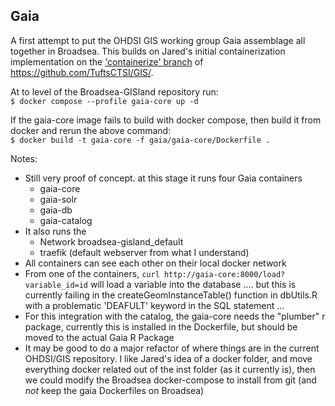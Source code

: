## Gaia  

A first attempt to put the OHDSI GIS working group Gaia assemblage all together in Broadsea. This builds on Jared's initial containerization implementation on the ['containerize' branch](https://github.com/TuftsCTSI/GIS/tree/containerize) of https://github.com/TuftsCTSI/GIS/.  

At to level of the Broadsea-GISland repository run:  
`$ docker compose --profile gaia-core up -d`

If the gaia-core image fails to build with docker compose, then build it from docker and rerun the above command:  
`$ docker build -t gaia-core -f gaia/gaia-core/Dockerfile .`

Notes:
- Still very proof of concept. at this stage it runs four Gaia containers
   - gaia-core
   - gaia-solr
   - gaia-db
   - gaia-catalog
- It also runs the
   - Network broadsea-gisland_default
   - traefik (default webserver from what I understand)
- All containers can see each other on their local docker network
- From one of the containers, `curl http://gaia-core:8000/load?variable_id=id` will load a variable into the database .... but this is currently failing in the createGeomInstanceTable() function in dbUtils.R with a problematic 'DEAFULT' keyword in the SQL statement ...
- For this integration with the catalog, the gaia-core needs the "plumber" r package, currently this is installed in the Dockerfile, but should be moved to the actual Gaia R Package
- It may be good to do a major refactor of where things are in the current OHDSI/GIS repository. I like Jared's idea of a docker folder, and move everything docker related out of the inst folder (as it currently is), then we could modify the Broadsea docker-compose to install from git (and *not* keep the gaia Dockerfiles on Broadsea)
